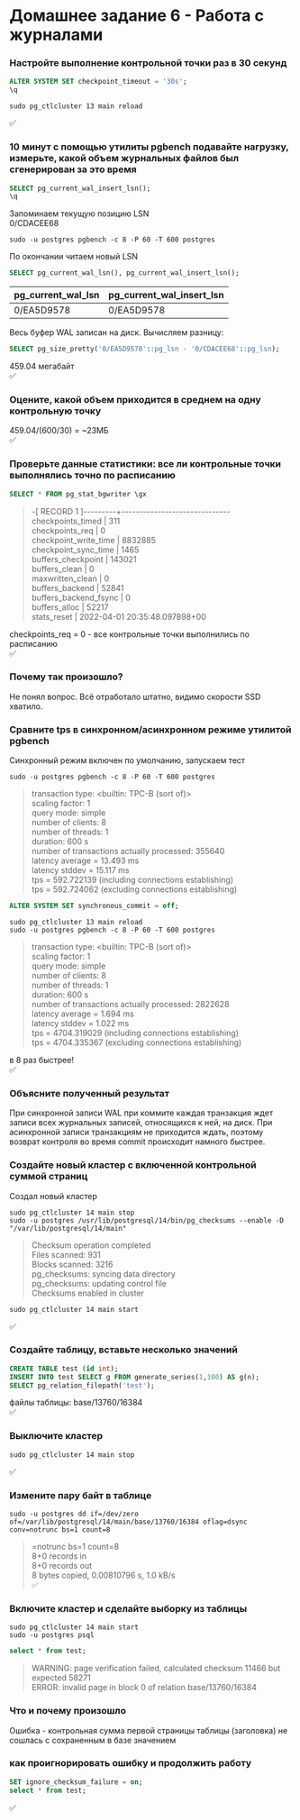 # Домашнее задание 6 - Работа с журналами
### Настройте выполнение контрольной точки раз в 30 секунд
``` sql
ALTER SYSTEM SET checkpoint_timeout = '30s';
\q
```
``` console
sudo pg_ctlcluster 13 main reload
```  
:white_check_mark:
### 10 минут c помощью утилиты pgbench подавайте нагрузку, измерьте, какой объем журнальных файлов был сгенерирован за это время
``` sql
SELECT pg_current_wal_insert_lsn();
\q
```
Запоминаем текущую позицию LSN  
0/CDACEE68  

```  console
sudo -u postgres pgbench -c 8 -P 60 -T 600 postgres
```

По окончании читаем новый LSN  

``` sql
SELECT pg_current_wal_lsn(), pg_current_wal_insert_lsn();
```

|pg_current_wal_lsn | pg_current_wal_insert_lsn|
|------------|--------------|
| 0/EA5D9578  | 0/EA5D9578|  

Весь буфер WAL записан на диск. Вычисляем разницу:  

``` sql
SELECT pg_size_pretty('0/EA5D9578'::pg_lsn - '0/CDACEE68'::pg_lsn);
```
459.04 мегабайт  
:white_check_mark:
### Оцените, какой объем приходится в среднем на одну контрольную точку

459.04/(600/30) = ~23МБ  
:white_check_mark:  
### Проверьте данные статистики: все ли контрольные точки выполнялись точно по расписанию

``` sql
SELECT * FROM pg_stat_bgwriter \gx
```

>-[ RECORD 1 ]---------+------------------------------  
>checkpoints_timed     | 311  
>checkpoints_req       | 0  
>checkpoint_write_time | 8832885  
>checkpoint_sync_time  | 1465  
>buffers_checkpoint    | 143021  
>buffers_clean         | 0  
>maxwritten_clean      | 0  
>buffers_backend       | 52841  
>buffers_backend_fsync | 0  
>buffers_alloc         | 52217  
>stats_reset           | 2022-04-01 20:35:48.097898+00  

checkpoints_req = 0 - все контрольные точки выполнились по расписанию  
:white_check_mark:
### Почему так произошло?

Не понял вопрос. Всё отработало штатно, видимо скорости SSD хватило.  

### Сравните tps в синхронном/асинхронном режиме утилитой pgbench

Синхронный режим включен по умолчанию, запускаем тест  
``` console
sudo -u postgres pgbench -c 8 -P 60 -T 600 postgres
```

>transaction type: <builtin: TPC-B (sort of)>  
>scaling factor: 1  
>query mode: simple  
>number of clients: 8  
>number of threads: 1  
>duration: 600 s  
>number of transactions actually processed: 355640  
>latency average = 13.493 ms  
>latency stddev = 15.117 ms  
>tps = 592.722139 (including connections establishing)  
>tps = 592.724062 (excluding connections establishing)  

``` sql
ALTER SYSTEM SET synchronous_commit = off;
```
``` console
sudo pg_ctlcluster 13 main reload
sudo -u postgres pgbench -c 8 -P 60 -T 600 postgres
```

>transaction type: <builtin: TPC-B (sort of)>  
>scaling factor: 1  
>query mode: simple  
>number of clients: 8  
>number of threads: 1  
>duration: 600 s  
>number of transactions actually processed: 2822628  
>latency average = 1.694 ms  
>latency stddev = 1.022 ms  
>tps = 4704.319029 (including connections establishing)  
>tps = 4704.335367 (excluding connections establishing)  

в 8 раз быстрее!  
:white_check_mark:  
### Объясните полученный результат

При синхронной записи WAL при коммите каждая транзакция ждет записи всех журнальных записей, относящихся к ней, на диск.
При асинхронной записи транзакциям не приходится ждать, поэтому возврат контроля во время commit происходит намного быстрее.

### Создайте новый кластер с включенной контрольной суммой страниц

Создал новый кластер
``` console
sudo pg_ctlcluster 14 main stop
sudo -u postgres /usr/lib/postgresql/14/bin/pg_checksums --enable -D "/var/lib/postgresql/14/main"
```
>Checksum operation completed  
>Files scanned:  931  
>Blocks scanned: 3216  
>pg_checksums: syncing data directory  
>pg_checksums: updating control file  
>Checksums enabled in cluster  

``` console
sudo pg_ctlcluster 14 main start
```
:white_check_mark:  
### Создайте таблицу, вставьте несколько значений
``` sql
CREATE TABLE test (id int);
INSERT INTO test SELECT g FROM generate_series(1,100) AS g(n);
SELECT pg_relation_filepath('test');
```  
файлы таблицы: base/13760/16384  
:white_check_mark:  
### Выключите кластер
``` console
sudo pg_ctlcluster 14 main stop
```
:white_check_mark:  
### Измените пару байт в таблице
``` console
sudo -u postgres dd if=/dev/zero of=/var/lib/postgresql/14/main/base/13760/16384 oflag=dsync conv=notrunc bs=1 count=8
```

>=notrunc bs=1 count=8  
>8+0 records in  
>8+0 records out  
>8 bytes copied, 0.00810796 s, 1.0 kB/s  
:white_check_mark:  
### Включите кластер и сделайте выборку из таблицы
``` console
sudo pg_ctlcluster 14 main start
sudo -u postgres psql
```
``` sql
select * from test;
```  
>WARNING:  page verification failed, calculated checksum 11466 but expected 58271  
>ERROR:  invalid page in block 0 of relation base/13760/16384  

### Что и почему произошло

Ошибка - контрольная сумма первой страницы таблицы (заголовка) не сошлась с сохраненным в базе значением  

### как проигнорировать ошибку и продолжить работу
``` sql
SET ignore_checksum_failure = on;
select * from test;
```  
:white_check_mark: